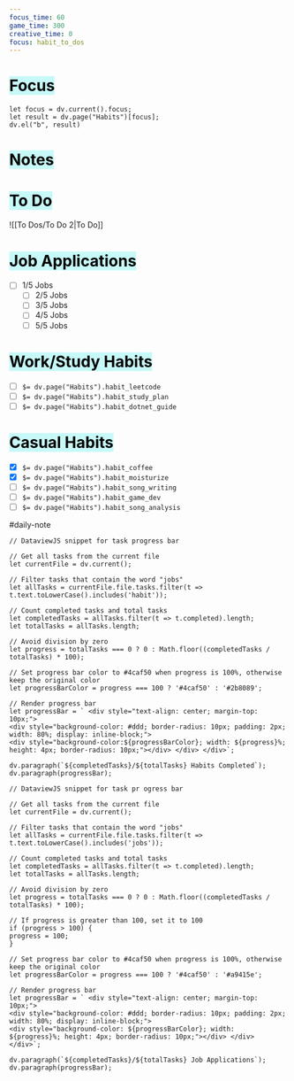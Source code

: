 ```yaml
---
focus_time: 60
game_time: 300
creative_time: 0
focus: habit_to_dos
---
```



# <mark style="background: #ABF7F7A6;">Focus</mark> 

```dataviewjs
let focus = dv.current().focus;
let result = dv.page("Habits")[focus];
dv.el("b", result)
```

# <mark style="background: #ABF7F7A6;">Notes</mark>



# <mark style="background: #ABF7F7A6;">To Do</mark>

![[To Dos/To Do 2|To Do]]
# <mark style="background: #ABF7F7A6;">Job Applications</mark>

- [ ] 1/5 Jobs
	- [ ] 2/5 Jobs
	- [ ] 3/5 Jobs
	- [ ] 4/5 Jobs
	- [ ] 5/5 Jobs
# <mark style="background: #ABF7F7A6;">Work/Study Habits</mark>

- [ ] `$= dv.page("Habits").habit_leetcode`
- [ ] `$= dv.page("Habits").habit_study_plan`
- [ ] `$= dv.page("Habits").habit_dotnet_guide`
# <mark style="background: #ABF7F7A6;">Casual Habits</mark>

- [x] `$= dv.page("Habits").habit_coffee`
- [x] `$= dv.page("Habits").habit_moisturize`
- [ ] `$= dv.page("Habits").habit_song_writing`
- [ ] `$= dv.page("Habits").habit_game_dev`
- [ ] `$= dv.page("Habits").habit_song_analysis`

#daily-note

```dataviewjs
// DataviewJS snippet for task progress bar

// Get all tasks from the current file
let currentFile = dv.current();

// Filter tasks that contain the word "jobs"
let allTasks = currentFile.file.tasks.filter(t => t.text.toLowerCase().includes('habit'));

// Count completed tasks and total tasks
let completedTasks = allTasks.filter(t => t.completed).length;
let totalTasks = allTasks.length;

// Avoid division by zero
let progress = totalTasks === 0 ? 0 : Math.floor((completedTasks / totalTasks) * 100);

// Set progress bar color to #4caf50 when progress is 100%, otherwise keep the original color
let progressBarColor = progress === 100 ? '#4caf50' : '#2b8089';

// Render progress bar
let progressBar = ` <div style="text-align: center; margin-top: 10px;"> 
<div style="background-color: #ddd; border-radius: 10px; padding: 2px; width: 80%; display: inline-block;"> 
<div style="background-color:${progressBarColor}; width: ${progress}%; height: 4px; border-radius: 10px;"></div> </div> </div>`;

dv.paragraph(`${completedTasks}/${totalTasks} Habits Completed`);
dv.paragraph(progressBar);

```

```dataviewjs
// DataviewJS snippet for task pr ogress bar

// Get all tasks from the current file
let currentFile = dv.current();

// Filter tasks that contain the word "jobs"
let allTasks = currentFile.file.tasks.filter(t => t.text.toLowerCase().includes('jobs'));

// Count completed tasks and total tasks
let completedTasks = allTasks.filter(t => t.completed).length;
let totalTasks = allTasks.length;

// Avoid division by zero
let progress = totalTasks === 0 ? 0 : Math.floor((completedTasks / totalTasks) * 100);

// If progress is greater than 100, set it to 100 
if (progress > 100) { 
progress = 100; 
}

// Set progress bar color to #4caf50 when progress is 100%, otherwise keep the original color
let progressBarColor = progress === 100 ? '#4caf50' : '#a9415e';

// Render progress bar
let progressBar = ` <div style="text-align: center; margin-top: 10px;"> 
<div style="background-color: #ddd; border-radius: 10px; padding: 2px; width: 80%; display: inline-block;"> 
<div style="background-color: ${progressBarColor}; width: ${progress}%; height: 4px; border-radius: 10px;"></div> </div> </div>`;

dv.paragraph(`${completedTasks}/${totalTasks} Job Applications`);
dv.paragraph(progressBar);

```
